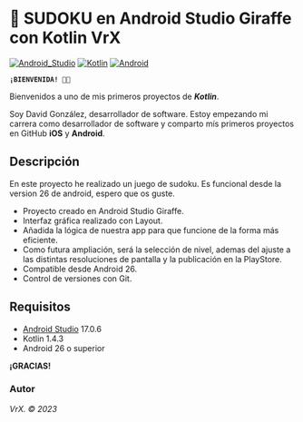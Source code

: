 # 🔢 SUDOKU en Android Studio Giraffe con Kotlin VrX
[![Android_Studio](https://img.shields.io/badge/Android_Studio-17.0.6-blue.svg?longCache=true&style=popout-square)]()
[![Kotlin](https://img.shields.io/badge/Kotlin-1.4.3-orange.svg?longCache=true&style=popout-square)]()
[![Android](https://img.shields.io/badge/Android-26-33-lightgray.svg?longCache=true&style=popout-square)]()

**`¡BIENVENIDA! 👋🏼`**

Bienvenidos a uno de mis primeros proyectos de ***Kotlin***. 

Soy David González, desarrollador de software. Estoy empezando mi carrera como desarrollador de software y comparto mís primeros proyectos en GitHub  **iOS** y **Android**.

## Descripción

En este proyecto he realizado un juego de sudoku. Es funcional desde la version 26 de android, espero que os guste.

* Proyecto creado en Android Studio Giraffe.
* Interfaz gráfica realizado con Layout.
* Añadida la lógica de nuestra app para que funcione de la forma más eficiente.
* Como futura ampliación, será la selección de nivel, ademas del ajuste a las distintas resoluciones de pantalla y la publicación en la PlayStore. 
* Compatible desde Android 26.
* Control de versiones con Git.


## Requisitos
* [Android Studio](https://developer.android.com/studio) 17.0.6
* Kotlin 1.4.3
* Android 26 o superior

**¡GRACIAS!**



### Autor
*VrX. © 2023*
